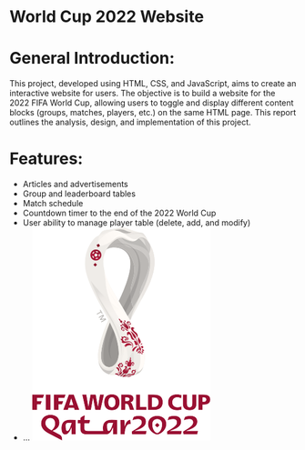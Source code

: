# World Cup 2022 Website
# General Introduction:
This project, developed using HTML, CSS, and JavaScript, aims to create an interactive website for users. The objective is to build a website for the 2022 FIFA World Cup, allowing users to toggle and display different content blocks (groups, matches, players, etc.) on the same HTML page. This report outlines the analysis, design, and implementation of this project.

# Features:
- Articles and advertisements
- Group and leaderboard tables
- Match schedule
- Countdown timer to the end of the 2022 World Cup
- User ability to manage player table (delete, add, and modify)
- ...
![2022 FIFA World Cup](FIFA_World_Cup.png)
